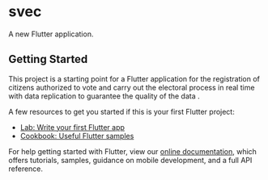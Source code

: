 # svec

A new Flutter application.

## Getting Started

This project is a starting point for a Flutter application for the registration of citizens authorized to vote and carry out the electoral process in real time with data replication to guarantee the quality of the data
.

A few resources to get you started if this is your first Flutter project:

- [Lab: Write your first Flutter app](https://flutter.dev/docs/get-started/codelab)
- [Cookbook: Useful Flutter samples](https://flutter.dev/docs/cookbook)

For help getting started with Flutter, view our
[online documentation](https://flutter.dev/docs), which offers tutorials,
samples, guidance on mobile development, and a full API reference.
